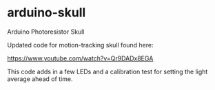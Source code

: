 arduino-skull
=============

Arduino Photoresistor Skull

Updated code for motion-tracking skull found here:

https://www.youtube.com/watch?v=Qr9DADx8EGA

This code adds in a few LEDs and a calibration test for setting the light average ahead of time.
